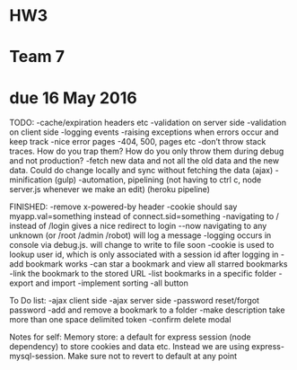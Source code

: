 # HW3
# Team 7
# due 16 May 2016


TODO:
-cache/expiration headers etc
-validation on server side
-validation on client side
-logging events
-raising exceptions when errors occur and keep track
-nice error pages
-404, 500, pages etc
-don’t throw stack traces. How do you trap them? How do you only throw them during debug and not production?
-fetch new data and not all the old data and the new data. Could do change locally and sync without fetching the data (ajax)
-minification (gulp)
-automation, pipelining (not having to ctrl c, node server.js whenever we make an edit) (heroku pipeline)

FINISHED:
-remove x-powered-by header
-cookie should say myapp.val=something instead of connect.sid=something
-navigating to / instead of /login gives a nice redirect to login
--now navigating to any unknown (or /root /admin /robot) will log a message
-logging occurs in console via debug.js. will change to write to file soon
-cookie is used to lookup user id, which is only associated with a session id after logging in
-add bookmark works
-can star a bookmark and view all starred bookmarks
-link the bookmark to the stored URL
-list bookmarks in a specific folder
-export and import
-implement sorting
-all button

To Do list:
-ajax client side
-ajax server side
-password reset/forgot password
-add and remove a bookmark to a folder
-make description take more than one space delimited token
-confirm delete modal


Notes for self:
Memory store: a default for express session (node dependency) to store cookies and data etc. Instead we are using express-mysql-session. Make sure not to revert to default at any point
